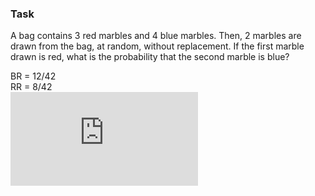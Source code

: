 ### Task 
A bag contains 3 red marbles and 4 blue marbles. Then, 2 marbles are drawn from the bag, at random, without replacement. If the first marble drawn is red, what is the probability that the second marble is blue?

BR = 12/42      
RR = 8/42      
![](https://latex.codecogs.com/gif.latex?P%5Cleft%20%28%20B%7CR%20%5Cright%20%29%3D%5Cfrac%7BP%5Cleft%20%28%20B%20%5Ccap%20R%20%5Cright%20%29%7D%7BP%5Cleft%20%28%20R%20%5Cright%20%29%7D%3D%5Cfrac%7B12/42%7D%7B3/7%7D%20%3D%20%5Cfrac%7B2%7D%7B3%7D)
